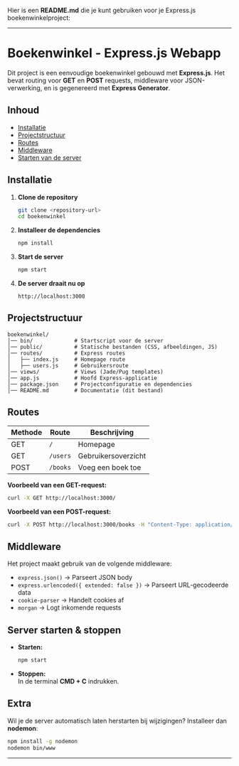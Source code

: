 Hier is een **README.md** die je kunt gebruiken voor je Express.js boekenwinkelproject:  

---

# Boekenwinkel - Express.js Webapp  

Dit project is een eenvoudige boekenwinkel gebouwd met **Express.js**. Het bevat routing voor **GET** en **POST** requests, middleware voor JSON-verwerking, en is gegenereerd met **Express Generator**.  

## Inhoud  

- [Installatie](#installatie)  
- [Projectstructuur](#projectstructuur)  
- [Routes](#routes)  
- [Middleware](#middleware)  
- [Starten van de server](#starten-van-de-server)  

## Installatie  

1. **Clone de repository**  
   ```sh
   git clone <repository-url>
   cd boekenwinkel
   ```  

2. **Installeer de dependencies**  
   ```sh
   npm install
   ```  

3. **Start de server**  
   ```sh
   npm start
   ```  

4. **De server draait nu op**  
   ```
   http://localhost:3000
   ```  

## Projectstructuur  

```
boekenwinkel/
│── bin/             # Startscript voor de server
│── public/          # Statische bestanden (CSS, afbeeldingen, JS)
│── routes/          # Express routes
│   ├── index.js     # Homepage route
│   ├── users.js     # Gebruikersroute
│── views/           # Views (Jade/Pug templates)
│── app.js           # Hoofd Express-applicatie
│── package.json     # Projectconfiguratie en dependencies
│── README.md        # Documentatie (dit bestand)
```  

## Routes  

| Methode | Route     | Beschrijving           |
|---------|----------|------------------------|
| GET     | `/`      | Homepage               |
| GET     | `/users` | Gebruikersoverzicht    |
| POST    | `/books` | Voeg een boek toe      |

**Voorbeeld van een GET-request:**  

```sh
curl -X GET http://localhost:3000/
```  

**Voorbeeld van een POST-request:**  

```sh
curl -X POST http://localhost:3000/books -H "Content-Type: application/json" -d '{"title": "Node.js for Beginners", "author": "John Doe"}'
```  

## Middleware  

Het project maakt gebruik van de volgende middleware:  

- `express.json()` → Parseert JSON body  
- `express.urlencoded({ extended: false })` → Parseert URL-gecodeerde data  
- `cookie-parser` → Handelt cookies af  
- `morgan` → Logt inkomende requests  

## Server starten & stoppen  

- **Starten:**  
  ```sh
  npm start
  ```  

- **Stoppen:**  
  In de terminal **CMD + C** indrukken.  

## Extra  

Wil je de server automatisch laten herstarten bij wijzigingen? Installeer dan **nodemon**:  

```sh
npm install -g nodemon
nodemon bin/www
```  

---  
